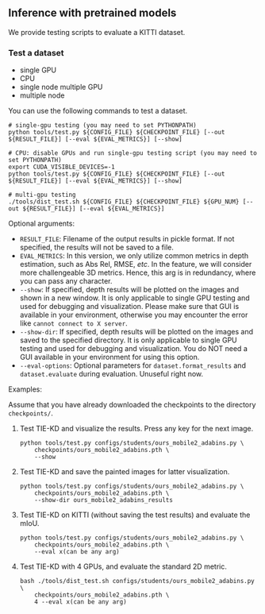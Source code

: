 ## Inference with pretrained models

We provide testing scripts to evaluate a KITTI dataset.

### Test a dataset

- single GPU
- CPU
- single node multiple GPU
- multiple node

You can use the following commands to test a dataset.

```shell
# single-gpu testing (you may need to set PYTHONPATH)
python tools/test.py ${CONFIG_FILE} ${CHECKPOINT_FILE} [--out ${RESULT_FILE}] [--eval ${EVAL_METRICS}] [--show]

# CPU: disable GPUs and run single-gpu testing script (you may need to set PYTHONPATH)
export CUDA_VISIBLE_DEVICES=-1
python tools/test.py ${CONFIG_FILE} ${CHECKPOINT_FILE} [--out ${RESULT_FILE}] [--eval ${EVAL_METRICS}] [--show]

# multi-gpu testing
./tools/dist_test.sh ${CONFIG_FILE} ${CHECKPOINT_FILE} ${GPU_NUM} [--out ${RESULT_FILE}] [--eval ${EVAL_METRICS}]
```
  
Optional arguments:

- `RESULT_FILE`: Filename of the output results in pickle format. If not specified, the results will not be saved to a file.
- `EVAL_METRICS`: In this version, we only utilize common metrics in depth estimation, such as Abs Rel, RMSE, *etc*. In the feature, we will consider more challengeable 3D metrics. Hence, this arg is in redundancy, where you can pass any character.
- `--show`: If specified, depth results will be plotted on the images and shown in a new window. It is only applicable to single GPU testing and used for debugging and visualization. Please make sure that GUI is available in your environment, otherwise you may encounter the error like `cannot connect to X server`.
- `--show-dir`: If specified, depth results will be plotted on the images and saved to the specified directory. It is only applicable to single GPU testing and used for debugging and visualization. You do NOT need a GUI available in your environment for using this option.
- `--eval-options`: Optional parameters for `dataset.format_results` and `dataset.evaluate` during evaluation. Unuseful right now.

Examples:

Assume that you have already downloaded the checkpoints to the directory `checkpoints/`.

1. Test TIE-KD and visualize the results. Press any key for the next image.

    ```shell
    python tools/test.py configs/students/ours_mobile2_adabins.py \
        checkpoints/ours_mobile2_adabins.pth \
        --show
    ```

2. Test TIE-KD and save the painted images for latter visualization.

    ```shell
    python tools/test.py configs/students/ours_mobile2_adabins.py \
        checkpoints/ours_mobile2_adabins.pth \
        --show-dir ours_mobile2_adabins_results
    ```

3. Test TIE-KD on KITTI (without saving the test results) and evaluate the mIoU.

    ```shell
    python tools/test.py configs/students/ours_mobile2_adabins.py \
        checkpoints/ours_mobile2_adabins.pth \
        --eval x(can be any arg)
    ```

4. Test TIE-KD with 4 GPUs, and evaluate the standard 2D metric.

    ```shell
    bash ./tools/dist_test.sh configs/students/ours_mobile2_adabins.py \
        checkpoints/ours_mobile2_adabins.pth \
        4 --eval x(can be any arg)
    ```


